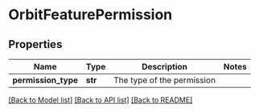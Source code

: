 # OrbitFeaturePermission

## Properties
Name | Type | Description | Notes
------------ | ------------- | ------------- | -------------
**permission_type** | **str** | The type of the permission | 

[[Back to Model list]](../README.md#documentation-for-models) [[Back to API list]](../README.md#documentation-for-api-endpoints) [[Back to README]](../README.md)


